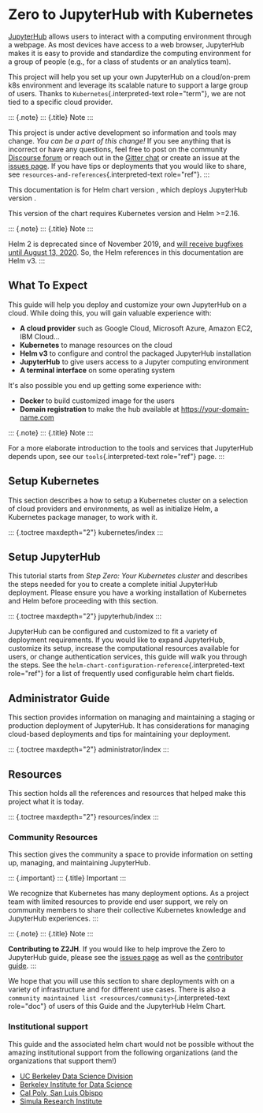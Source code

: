 # Zero to JupyterHub with Kubernetes

[JupyterHub](https://github.com/jupyterhub/jupyterhub) allows users to
interact with a computing environment through a webpage. As most devices
have access to a web browser, JupyterHub makes it is easy to provide and
standardize the computing environment for a group of people (e.g., for a
class of students or an analytics team).

This project will help you set up your own JupyterHub on a cloud/on-prem
k8s environment and leverage its scalable nature to support a large
group of users. Thanks to `Kubernetes`{.interpreted-text role="term"},
we are not tied to a specific cloud provider.

::: {.note}
::: {.title}
Note
:::

This project is under active development so information and tools may
change. *You can be a part of this change!* If you see anything that is
incorrect or have any questions, feel free to post on the community
[Discourse forum](https://discourse.jupyter.org/) or reach out in the
[Gitter chat](https://gitter.im/jupyterhub/jupyterhub) or create an
issue at the [issues
page](https://github.com/jupyterhub/zero-to-jupyterhub-k8s/issues). If
you have tips or deployments that you would like to share, see
`resources-and-references`{.interpreted-text role="ref"}.
:::

This documentation is for Helm chart version , which deploys JupyterHub
version .

This version of the chart requires Kubernetes version and Helm \>=2.16.

::: {.note}
::: {.title}
Note
:::

Helm 2 is deprecated since of November 2019, and [will receive bugfixes
until August 13,
2020](https://helm.sh/blog/covid-19-extending-helm-v2-bug-fixes). So,
the Helm references in this documentation are Helm v3.
:::

## What To Expect

This guide will help you deploy and customize your own JupyterHub on a
cloud. While doing this, you will gain valuable experience with:

-   **A cloud provider** such as Google Cloud, Microsoft Azure, Amazon
    EC2, IBM Cloud\...
-   **Kubernetes** to manage resources on the cloud
-   **Helm v3** to configure and control the packaged JupyterHub
    installation
-   **JupyterHub** to give users access to a Jupyter computing
    environment
-   **A terminal interface** on some operating system

It\'s also possible you end up getting some experience with:

-   **Docker** to build customized image for the users
-   **Domain registration** to make the hub available at
    <https://your-domain-name.com>

::: {.note}
::: {.title}
Note
:::

For a more elaborate introduction to the tools and services that
JupyterHub depends upon, see our `tools`{.interpreted-text role="ref"}
page.
:::

## Setup Kubernetes

This section describes a how to setup a Kubernetes cluster on a
selection of cloud providers and environments, as well as initialize
Helm, a Kubernetes package manager, to work with it.

::: {.toctree maxdepth="2"}
kubernetes/index
:::

## Setup JupyterHub

This tutorial starts from *Step Zero: Your Kubernetes cluster* and
describes the steps needed for you to create a complete initial
JupyterHub deployment. Please ensure you have a working installation of
Kubernetes and Helm before proceeding with this section.

::: {.toctree maxdepth="2"}
jupyterhub/index
:::

JupyterHub can be configured and customized to fit a variety of
deployment requirements. If you would like to expand JupyterHub,
customize its setup, increase the computational resources available for
users, or change authentication services, this guide will walk you
through the steps. See the
`helm-chart-configuration-reference`{.interpreted-text role="ref"} for a
list of frequently used configurable helm chart fields.

## Administrator Guide

This section provides information on managing and maintaining a staging
or production deployment of JupyterHub. It has considerations for
managing cloud-based deployments and tips for maintaining your
deployment.

::: {.toctree maxdepth="2"}
administrator/index
:::

## Resources

This section holds all the references and resources that helped make
this project what it is today.

::: {.toctree maxdepth="2"}
resources/index
:::

### Community Resources

This section gives the community a space to provide information on
setting up, managing, and maintaining JupyterHub.

::: {.important}
::: {.title}
Important
:::

We recognize that Kubernetes has many deployment options. As a project
team with limited resources to provide end user support, we rely on
community members to share their collective Kubernetes knowledge and
JupyterHub experiences.
:::

::: {.note}
::: {.title}
Note
:::

**Contributing to Z2JH**. If you would like to help improve the Zero to
JupyterHub guide, please see the [issues
page](https://github.com/jupyterhub/zero-to-jupyterhub-k8s/issues) as
well as the [contributor
guide](https://github.com/jupyterhub/zero-to-jupyterhub-k8s/blob/master/CONTRIBUTING.md).
:::

We hope that you will use this section to share deployments with on a
variety of infrastructure and for different use cases. There is also a
`community maintained list <resources/community>`{.interpreted-text
role="doc"} of users of this Guide and the JupyterHub Helm Chart.

### Institutional support

This guide and the associated helm chart would not be possible without
the amazing institutional support from the following organizations (and
the organizations that support them!)

-   [UC Berkeley Data Science Division](https://data.berkeley.edu/)
-   [Berkeley Institute for Data Science](https://bids.berkeley.edu/)
-   [Cal Poly, San Luis Obispo](https://www.calpoly.edu/)
-   [Simula Research Institute](https://www.simula.no/)
